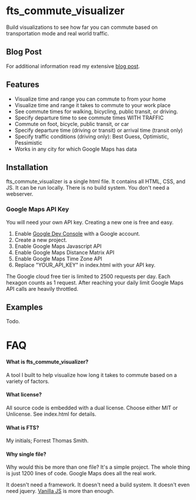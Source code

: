 fts_commute_visualizer
===

Build visualizations to see how far you can commute based on transportation mode and real world traffic.

## Blog Post

For additional information read my extensive [blog post](https://blog.forrestthewoods.com).

## Features

* Visualize time and range you can commute to from your home
* Visualize time and range it takes to commute to your work place
* See commute times for walking, bicycling, public transit, or driving.
* Specify departure time to see commute times WITH TRAFFIC
* Commute on foot, bicycle, public transit, or car
* Specify departure time (driving or transit) or arrival time (transit only)
* Specify traffic conditions (driving only): Best Guess, Optimistic, Pessimistic
* Works in any city for which Google Maps has data


## Installation

fts_commute_visualizer is a single html file. It contains all HTML, CSS, and JS. It can be run locally. There is no build system. You don't need a webserver. 

### Google Maps API Key

You will need your own API key. Creating a new one is free and easy.

1. Enable [Google Dev Console](https://console.developers.google.com) with a Google account.
2. Create a new project.
3. Enable Google Maps Javascript API
4. Enable Google Maps Distance Matrix API
5. Enable Google Maps Time Zone API
6. Replace "YOUR_API_KEY" in index.html with your API key.

The Google cloud free tier is limited to 2500 requests per day. Each hexagon counts as 1 request. After reaching your daily limit Google Maps API calls are heavily throttled.


## Examples 

Todo.


FAQ
===

#### What is fts_commute_visualizer?
A tool I built to help visualize how long it takes to commute based on a variety of factors.

#### What license?
All source code is embedded with a dual license. Choose either MIT or Unlicense. See index.html for details.

#### What is FTS?
My initials; Forrest Thomas Smith.

#### Why single file?
Why would this be more than one file? It's a simple project. The whole thing is just 1200 lines of code. Google Maps does all the real work.

It doesn't need a framework. It doesn't need a build system. It doesn't even need jquery. [Vanilla JS](http://vanilla-js.com/) is more than enough.